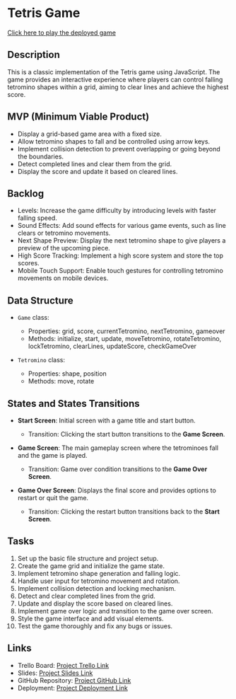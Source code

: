 # Tetris Game

[Click here to play the deployed game](https://example.com)

## Description

This is a classic implementation of the Tetris game using JavaScript. The game provides an interactive experience where players can control falling tetromino shapes within a grid, aiming to clear lines and achieve the highest score.

## MVP (Minimum Viable Product)

- Display a grid-based game area with a fixed size.
- Allow tetromino shapes to fall and be controlled using arrow keys.
- Implement collision detection to prevent overlapping or going beyond the boundaries.
- Detect completed lines and clear them from the grid.
- Display the score and update it based on cleared lines.

## Backlog

- Levels: Increase the game difficulty by introducing levels with faster falling speed.
- Sound Effects: Add sound effects for various game events, such as line clears or tetromino movements.
- Next Shape Preview: Display the next tetromino shape to give players a preview of the upcoming piece.
- High Score Tracking: Implement a high score system and store the top scores.
- Mobile Touch Support: Enable touch gestures for controlling tetromino movements on mobile devices.

## Data Structure

- `Game` class:

  - Properties: grid, score, currentTetromino, nextTetromino, gameover
  - Methods: initialize, start, update, moveTetromino, rotateTetromino, lockTetromino, clearLines, updateScore, checkGameOver

- `Tetromino` class:
  - Properties: shape, position
  - Methods: move, rotate

## States and States Transitions

- **Start Screen**: Initial screen with a game title and start button.

  - Transition: Clicking the start button transitions to the **Game Screen**.

- **Game Screen**: The main gameplay screen where the tetrominoes fall and the game is played.

  - Transition: Game over condition transitions to the **Game Over Screen**.

- **Game Over Screen**: Displays the final score and provides options to restart or quit the game.
  - Transition: Clicking the restart button transitions back to the **Start Screen**.

## Tasks

1. Set up the basic file structure and project setup.
2. Create the game grid and initialize the game state.
3. Implement tetromino shape generation and falling logic.
4. Handle user input for tetromino movement and rotation.
5. Implement collision detection and locking mechanism.
6. Detect and clear completed lines from the grid.
7. Update and display the score based on cleared lines.
8. Implement game over logic and transition to the game over screen.
9. Style the game interface and add visual elements.
10. Test the game thoroughly and fix any bugs or issues.

## Links

- Trello Board: [Project Trello Link](https://trello.com/your-project-board)
- Slides: [Project Slides Link](https://slides.com/your-project-slides)
- GitHub Repository: [Project GitHub Link](https://github.com/your-username/tetris-game)
- Deployment: [Project Deployment Link](https://example.com)
